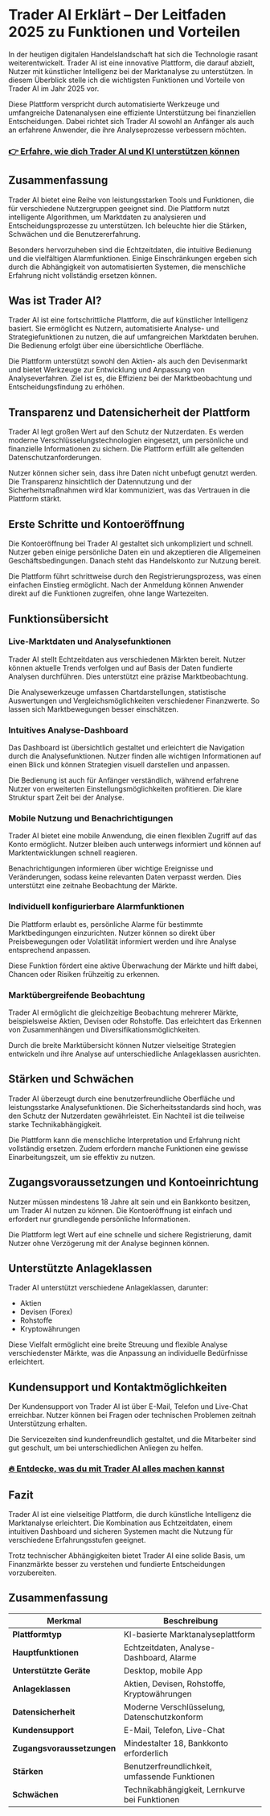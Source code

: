 # Trader AI Erklärt – Der Leitfaden 2025 zu Funktionen und Vorteilen
   
In der heutigen digitalen Handelslandschaft hat sich die Technologie rasant weiterentwickelt. Trader AI ist eine innovative Plattform, die darauf abzielt, Nutzer mit künstlicher Intelligenz bei der Marktanalyse zu unterstützen. In diesem Überblick stelle ich die wichtigsten Funktionen und Vorteile von Trader AI im Jahr 2025 vor.

Diese Plattform verspricht durch automatisierte Werkzeuge und umfangreiche Datenanalysen eine effiziente Unterstützung bei finanziellen Entscheidungen. Dabei richtet sich Trader AI sowohl an Anfänger als auch an erfahrene Anwender, die ihre Analyseprozesse verbessern möchten.

### [👉 Erfahre, wie dich Trader AI und KI unterstützen können](https://t.co/c58JIr9ezT)
## Zusammenfassung  
Trader AI bietet eine Reihe von leistungsstarken Tools und Funktionen, die für verschiedene Nutzergruppen geeignet sind. Die Plattform nutzt intelligente Algorithmen, um Marktdaten zu analysieren und Entscheidungsprozesse zu unterstützen. Ich beleuchte hier die Stärken, Schwächen und die Benutzererfahrung.

Besonders hervorzuheben sind die Echtzeitdaten, die intuitive Bedienung und die vielfältigen Alarmfunktionen. Einige Einschränkungen ergeben sich durch die Abhängigkeit von automatisierten Systemen, die menschliche Erfahrung nicht vollständig ersetzen können.

## Was ist Trader AI?  
Trader AI ist eine fortschrittliche Plattform, die auf künstlicher Intelligenz basiert. Sie ermöglicht es Nutzern, automatisierte Analyse- und Strategiefunktionen zu nutzen, die auf umfangreichen Marktdaten beruhen. Die Bedienung erfolgt über eine übersichtliche Oberfläche.

Die Plattform unterstützt sowohl den Aktien- als auch den Devisenmarkt und bietet Werkzeuge zur Entwicklung und Anpassung von Analyseverfahren. Ziel ist es, die Effizienz bei der Marktbeobachtung und Entscheidungsfindung zu erhöhen.

## Transparenz und Datensicherheit der Plattform  
Trader AI legt großen Wert auf den Schutz der Nutzerdaten. Es werden moderne Verschlüsselungstechnologien eingesetzt, um persönliche und finanzielle Informationen zu sichern. Die Plattform erfüllt alle geltenden Datenschutzanforderungen.

Nutzer können sicher sein, dass ihre Daten nicht unbefugt genutzt werden. Die Transparenz hinsichtlich der Datennutzung und der Sicherheitsmaßnahmen wird klar kommuniziert, was das Vertrauen in die Plattform stärkt.

## Erste Schritte und Kontoeröffnung  
Die Kontoeröffnung bei Trader AI gestaltet sich unkompliziert und schnell. Nutzer geben einige persönliche Daten ein und akzeptieren die Allgemeinen Geschäftsbedingungen. Danach steht das Handelskonto zur Nutzung bereit.

Die Plattform führt schrittweise durch den Registrierungsprozess, was einen einfachen Einstieg ermöglicht. Nach der Anmeldung können Anwender direkt auf die Funktionen zugreifen, ohne lange Wartezeiten.

## Funktionsübersicht  
### Live-Marktdaten und Analysefunktionen  
Trader AI stellt Echtzeitdaten aus verschiedenen Märkten bereit. Nutzer können aktuelle Trends verfolgen und auf Basis der Daten fundierte Analysen durchführen. Dies unterstützt eine präzise Marktbeobachtung.

Die Analysewerkzeuge umfassen Chartdarstellungen, statistische Auswertungen und Vergleichsmöglichkeiten verschiedener Finanzwerte. So lassen sich Marktbewegungen besser einschätzen.

### Intuitives Analyse-Dashboard  
Das Dashboard ist übersichtlich gestaltet und erleichtert die Navigation durch die Analysefunktionen. Nutzer finden alle wichtigen Informationen auf einen Blick und können Strategien visuell darstellen und anpassen.

Die Bedienung ist auch für Anfänger verständlich, während erfahrene Nutzer von erweiterten Einstellungsmöglichkeiten profitieren. Die klare Struktur spart Zeit bei der Analyse.

### Mobile Nutzung und Benachrichtigungen  
Trader AI bietet eine mobile Anwendung, die einen flexiblen Zugriff auf das Konto ermöglicht. Nutzer bleiben auch unterwegs informiert und können auf Marktentwicklungen schnell reagieren.

Benachrichtigungen informieren über wichtige Ereignisse und Veränderungen, sodass keine relevanten Daten verpasst werden. Dies unterstützt eine zeitnahe Beobachtung der Märkte.

### Individuell konfigurierbare Alarmfunktionen  
Die Plattform erlaubt es, persönliche Alarme für bestimmte Marktbedingungen einzurichten. Nutzer können so direkt über Preisbewegungen oder Volatilität informiert werden und ihre Analyse entsprechend anpassen.

Diese Funktion fördert eine aktive Überwachung der Märkte und hilft dabei, Chancen oder Risiken frühzeitig zu erkennen.

### Marktübergreifende Beobachtung  
Trader AI ermöglicht die gleichzeitige Beobachtung mehrerer Märkte, beispielsweise Aktien, Devisen oder Rohstoffe. Das erleichtert das Erkennen von Zusammenhängen und Diversifikationsmöglichkeiten.

Durch die breite Marktübersicht können Nutzer vielseitige Strategien entwickeln und ihre Analyse auf unterschiedliche Anlageklassen ausrichten.

## Stärken und Schwächen  
Trader AI überzeugt durch eine benutzerfreundliche Oberfläche und leistungsstarke Analysefunktionen. Die Sicherheitsstandards sind hoch, was den Schutz der Nutzerdaten gewährleistet. Ein Nachteil ist die teilweise starke Technikabhängigkeit.

Die Plattform kann die menschliche Interpretation und Erfahrung nicht vollständig ersetzen. Zudem erfordern manche Funktionen eine gewisse Einarbeitungszeit, um sie effektiv zu nutzen.

## Zugangsvoraussetzungen und Kontoeinrichtung  
Nutzer müssen mindestens 18 Jahre alt sein und ein Bankkonto besitzen, um Trader AI nutzen zu können. Die Kontoeröffnung ist einfach und erfordert nur grundlegende persönliche Informationen.

Die Plattform legt Wert auf eine schnelle und sichere Registrierung, damit Nutzer ohne Verzögerung mit der Analyse beginnen können.

## Unterstützte Anlageklassen  
Trader AI unterstützt verschiedene Anlageklassen, darunter:  
- Aktien  
- Devisen (Forex)  
- Rohstoffe  
- Kryptowährungen  

Diese Vielfalt ermöglicht eine breite Streuung und flexible Analyse verschiedenster Märkte, was die Anpassung an individuelle Bedürfnisse erleichtert.

## Kundensupport und Kontaktmöglichkeiten  
Der Kundensupport von Trader AI ist über E-Mail, Telefon und Live-Chat erreichbar. Nutzer können bei Fragen oder technischen Problemen zeitnah Unterstützung erhalten.

Die Servicezeiten sind kundenfreundlich gestaltet, und die Mitarbeiter sind gut geschult, um bei unterschiedlichen Anliegen zu helfen.

### [🔥 Entdecke, was du mit Trader AI alles machen kannst](https://t.co/c58JIr9ezT)
## Fazit  
Trader AI ist eine vielseitige Plattform, die durch künstliche Intelligenz die Marktanalyse erleichtert. Die Kombination aus Echtzeitdaten, einem intuitiven Dashboard und sicheren Systemen macht die Nutzung für verschiedene Erfahrungsstufen geeignet.

Trotz technischer Abhängigkeiten bietet Trader AI eine solide Basis, um Finanzmärkte besser zu verstehen und fundierte Entscheidungen vorzubereiten.

## Zusammenfassung  

| Merkmal                       | Beschreibung                                  |
|------------------------------|----------------------------------------------|
| **Plattformtyp**              | KI-basierte Marktanalyseplattform            |
| **Hauptfunktionen**           | Echtzeitdaten, Analyse-Dashboard, Alarme     |
| **Unterstützte Geräte**       | Desktop, mobile App                           |
| **Anlageklassen**             | Aktien, Devisen, Rohstoffe, Kryptowährungen  |
| **Datensicherheit**           | Moderne Verschlüsselung, Datenschutzkonform  |
| **Kundensupport**             | E-Mail, Telefon, Live-Chat                    |
| **Zugangsvoraussetzungen**    | Mindestalter 18, Bankkonto erforderlich       |
| **Stärken**                  | Benutzerfreundlichkeit, umfassende Funktionen |
| **Schwächen**                | Technikabhängigkeit, Lernkurve bei Funktionen |